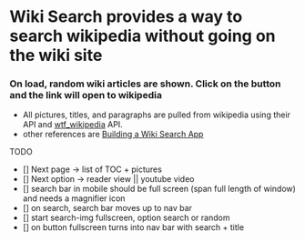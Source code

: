 # Wiki Search provides a way to search wikipedia without going on the wiki site
### On load, random wiki articles are shown. Click on the button and the link will open to wikipedia
* All pictures, titles, and paragraphs are pulled from wikipedia using their API and [wtf_wikipedia](https://github.com/spencermountain/wtf_wikipedia) API. 
* other references are [Building a Wiki Search App](https://www.freecodecamp.org/news/building-a-wikipedia-search-engine-project-4d84de3841d2/)


TODO
- [] Next page -> list of TOC + pictures
- []	Next option -> reader view || youtube video
- []	search bar in mobile should be full screen (span full length of window) and needs a magnifier icon
- []	on search, search bar moves up to nav bar
- []	start search-img fullscreen, option search or random
- []		on button fullscreen turns into nav bar with search + title